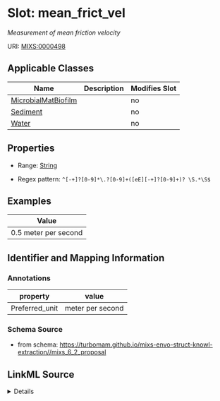 # Slot: mean_frict_vel


_Measurement of mean friction velocity_



URI: [MIXS:0000498](https://w3id.org/mixs/0000498)



<!-- no inheritance hierarchy -->




## Applicable Classes

| Name | Description | Modifies Slot |
| --- | --- | --- |
[MicrobialMatBiofilm](MicrobialMatBiofilm.md) |  |  no  |
[Sediment](Sediment.md) |  |  no  |
[Water](Water.md) |  |  no  |







## Properties

* Range: [String](String.md)

* Regex pattern: `^[-+]?[0-9]*\.?[0-9]+([eE][-+]?[0-9]+)? \S.*\S$`






## Examples

| Value |
| --- |
| 0.5 meter per second |

## Identifier and Mapping Information





### Annotations

| property | value |
| --- | --- |
| Preferred_unit | meter per second |



### Schema Source


* from schema: https://turbomam.github.io/mixs-envo-struct-knowl-extraction//mixs_6_2_proposal




## LinkML Source

<details>
```yaml
name: mean_frict_vel
annotations:
  Preferred_unit:
    tag: Preferred_unit
    value: meter per second
description: Measurement of mean friction velocity
title: mean friction velocity
notes:
- mean
- velocity
examples:
- value: 0.5 meter per second
from_schema: https://turbomam.github.io/mixs-envo-struct-knowl-extraction//mixs_6_2_proposal
rank: 1000
slot_uri: MIXS:0000498
multivalued: false
alias: mean_frict_vel
domain_of:
- MicrobialMatBiofilm
- Sediment
- Water
range: string
required: false
recommended: false
pattern: ^[-+]?[0-9]*\.?[0-9]+([eE][-+]?[0-9]+)? \S.*\S$

```
</details>